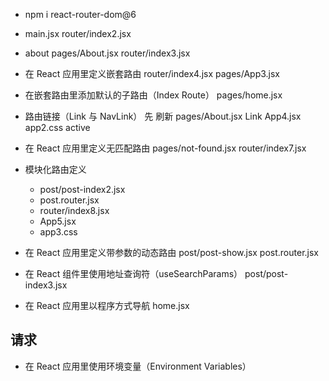 - npm i react-router-dom@6
- main.jsx
    router/index2.jsx
- about
    pages/About.jsx   router/index3.jsx
- 在 React 应用里定义嵌套路由
    router/index4.jsx  pages/App3.jsx
- 在嵌套路由里添加默认的子路由（Index Route）
    pages/home.jsx
- 路由链接（Link 与 NavLink）
    先<a></a> 刷新
    pages/About.jsx
    Link 
    App4.jsx 
    app2.css   active

- 在 React 应用里定义无匹配路由
    pages/not-found.jsx router/index7.jsx

- 模块化路由定义
    - post/post-index2.jsx
    - post.router.jsx
    - router/index8.jsx
    - App5.jsx
    - app3.css

- 在 React 应用里定义带参数的动态路由
    post/post-show.jsx
    post.router.jsx
- 在 React 组件里使用地址查询符（useSearchParams）
    post/post-index3.jsx
- 在 React 应用里以程序方式导航 
    home.jsx


## 请求

- 在 React 应用里使用环境变量（Environment Variables）

